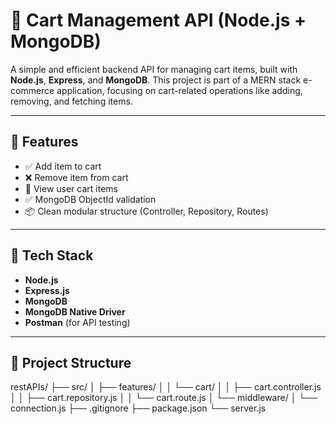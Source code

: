 # 🛒 Cart Management API (Node.js + MongoDB)

A simple and efficient backend API for managing cart items, built with **Node.js**, **Express**, and **MongoDB**. This project is part of a MERN stack e-commerce application, focusing on cart-related operations like adding, removing, and fetching items.

---

## 🚀 Features

- ✅ Add item to cart
- ❌ Remove item from cart
- 🔄 View user cart items
- ✅ MongoDB ObjectId validation
- 📦 Clean modular structure (Controller, Repository, Routes)

---

## 🧰 Tech Stack

- **Node.js**
- **Express.js**
- **MongoDB**
- **MongoDB Native Driver**
- **Postman** (for API testing)

---

## 📁 Project Structure
restAPIs/
├── src/
│ ├── features/
│ │ └── cart/
│ │ ├── cart.controller.js
│ │ ├── cart.repository.js
│ │ └── cart.route.js
│ └── middleware/
│ └── connection.js
├── .gitignore
├── package.json
└── server.js

